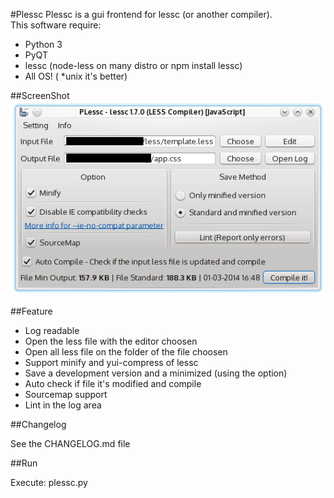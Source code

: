 #Plessc
Plessc is a gui frontend for lessc (or another compiler).  
This software require:  
* Python 3
* PyQT
* lessc (node-less on many distro or npm install lessc)
* All OS! ( *unix it's better)

##ScreenShot
![Screenshot](screenshot.png "1.1")

##Feature
* Log readable 
* Open the less file with the editor choosen
* Open all less file on the folder of the file choosen 
* Support minify and yui-compress of lessc
* Save a development version and a minimized (using the option)
* Auto check if file it's modified and compile
* Sourcemap support
* Lint in the log area

##Changelog

See the CHANGELOG.md file

##Run

Execute: plessc.py